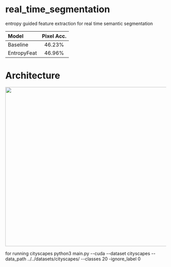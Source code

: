 # real_time_segmentation
entropy guided feature extraction for real time semantic segmentation

| Model         | Pixel Acc. | 
| :------------ |:---------------:| 
| Baseline      | 46.23%    |   
| EntropyFeat         | 46.96%    |  

# Architecture
<img src="https://github.com/lusinlu/real_time_segmentation/blob/main/architecture.png" width="1000" height="500">

for running cityscapes
python3 main.py --cuda --dataset cityscapes --data_path ../../datasets/cityscapes/ --classes 20 -ignore_label 0
